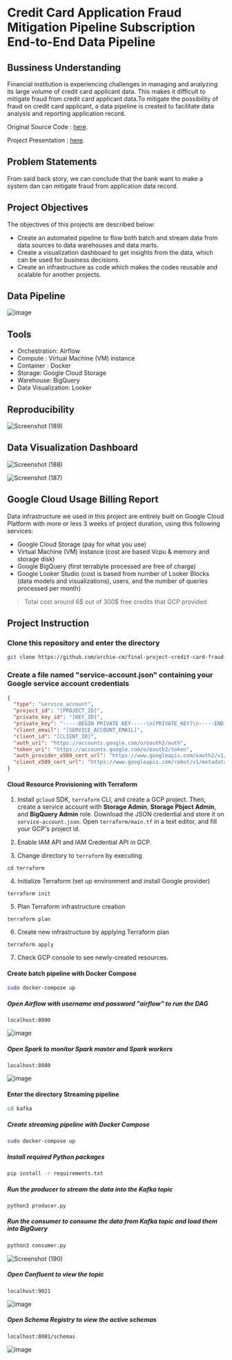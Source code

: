 # Credit Card Application Fraud Mitigation Pipeline Subscription End-to-End Data Pipeline

## Bussiness Understanding

 Financial institution is experiencing challenges in managing and analyzing its large volume of credit card applicant data. This makes it difficult to mitigate fraud from credit card applicant data.To mitigate the possibility of fraud on credit card applicant, a data pipeline is created to facilitate data analysis and reporting application record.
 
Original Source Code : [here](https://www.kaggle.com/datasets/rikdifos/credit-card-approval-prediction).

Project Presentation : [here](https://docs.google.com/presentation/d/1hAgdG1w9Dz-WyjRe1qZJN0CBRADEPLU8/edit?usp=sharing&ouid=100538908229283397766&rtpof=true&sd=true).

## Problem Statements

From said back story, we can conclude that the bank want to make a system dan can mitigate fraud from application data record.

## Project Objectives
The objectives of this projects are described below:
- Create an automated pipeline to flow both batch and stream data from data sources to data warehouses and data marts.
- Create a visualization dashboard to get insights from the data, which can be used for business decisions.
- Create an infrastructure as code which makes the codes reusable and scalable for another projects.

## Data Pipeline
![image](https://user-images.githubusercontent.com/108534539/230115233-4fb03230-53f4-4e25-a70d-11cbd7beb4c8.png)

## Tools

- Orchestration: Airflow
- Compute : Virtual Machine (VM) instance
- Container : Docker
- Storage: Google Cloud Storage
- Warehouse: BigQuery
- Data Visualization: Looker

## Reproducibility
![Screenshot (189)](https://user-images.githubusercontent.com/108534539/230118957-612b63c8-4edd-4aaa-9700-92b439ff870a.png)

## Data Visualization Dashboard
![Screenshot (188)](https://user-images.githubusercontent.com/108534539/230117610-c579e654-8bf5-487b-be4f-f0354212f220.png)

![Screenshot (187)](https://user-images.githubusercontent.com/108534539/230117643-9577559c-ac6d-4e47-8dcf-4af817646479.png)


## Google Cloud Usage Billing Report
Data infrastructure we used in this project are entirely built on Google Cloud Platform with more or less 3 weeks of project duration, 
using this following services:
- Google Cloud Storage (pay for what you use)
- Virtual Machine (VM) instance (cost are based Vcpu & memory and storage disk)
- Google BigQuery (first terrabyte processed are free of charge)
- Google Looker Studio (cost is based from number of Looker Blocks (data models and visualizations), users, and the number of queries processed per month)
> Total cost around 6$ out of 300$ free credits that GCP provided

## Project Instruction
### Clone this repository and enter the directory
```bash
git clone https://github.com/archie-cm/final-project-credit-card-fraud-pipeline.git && cd final-project-credit-card-fraud-pipeline
```


### Create a file named "service-account.json" containing your Google service account credentials
```json
{
  "type": "service_account",
  "project_id": "[PROJECT_ID]",
  "private_key_id": "[KEY_ID]",
  "private_key": "-----BEGIN PRIVATE KEY-----\n[PRIVATE_KEY]\n-----END PRIVATE KEY-----\n",
  "client_email": "[SERVICE_ACCOUNT_EMAIL]",
  "client_id": "[CLIENT_ID]",
  "auth_uri": "https://accounts.google.com/o/oauth2/auth",
  "token_uri": "https://accounts.google.com/o/oauth2/token",
  "auth_provider_x509_cert_url": "https://www.googleapis.com/oauth2/v1/certs",
  "client_x509_cert_url": "https://www.googleapis.com/robot/v1/metadata/x509/[SERVICE_ACCOUNT_EMAIL]"
}
```
#### Cloud Resource Provisioning with Terraform

1. Install `gcloud` SDK, `terraform` CLI, and create a GCP project. Then, create a service account with **Storage Admin**, **Storage Pbject Admin**, and **BigQuery Admin** role. Download the JSON credential and store it on `service-account.json`. Open `terraform/main.tf` in a text editor, and fill your GCP's project id.

2. Enable IAM API and IAM Credential API in GCP.

3. Change directory to `terraform` by executing
```
cd terraform
```

4. Initialize Terraform (set up environment and install Google provider)
```
terraform init
```
5. Plan Terraform infrastructure creation
```
terraform plan
```
6. Create new infrastructure by applying Terraform plan
```
terraform apply
```
7. Check GCP console to see newly-created resources.

#### Create batch pipeline with Docker Compose
```bash
sudo docker-compose up
```

##### Open Airflow with username and password "airflow" to run the DAG
```
localhost:8090
```

![image](https://user-images.githubusercontent.com/108534539/230137434-ca2e097f-2003-4cf1-8578-a1bc69c0f73d.png)

##### Open Spark to monitor Spark master and Spark workers
```
localhost:8080
```
![image](https://user-images.githubusercontent.com/108534539/230136347-1fe5de5e-3585-4b04-8665-a14512f0efe3.png)


#### Enter the directory Streaming pipeline
```bash
cd kafka
```

##### Create streaming pipeline with Docker Compose
```bash
sudo docker-compose up
```

##### Install required Python packages
```bash
pip install -r requirements.txt
```

##### Run the producer to stream the data into the Kafka topic
```bash
python3 producer.py
```

##### Run the consumer to consume the data from Kafka topic and load them into BigQuery
```bash
python3 consumer.py
```

![Screenshot (190)](https://user-images.githubusercontent.com/108534539/230141794-eb04880c-bf5e-4566-aa94-cbe8501e6e3f.png)

##### Open Confluent to view the topic
```
localhost:9021
```
![image](https://user-images.githubusercontent.com/108534539/230141014-bb9ef28b-af25-4fa8-b49a-ce5ef8f69aa2.png)

##### Open Schema Registry to view the active schemas
```
localhost:8081/schemas
```
![image](https://user-images.githubusercontent.com/108534539/230141266-c959f01b-b51e-4dc4-8adf-39cd820f466a.png)

